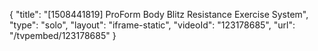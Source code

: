 {
    "title": "[1508441819] ProForm Body Blitz Resistance Exercise System",
    "type": "solo",
    "layout": "iframe-static",
    "videoId": "123178685",
    "url": "\/tvpembed\/123178685"
}